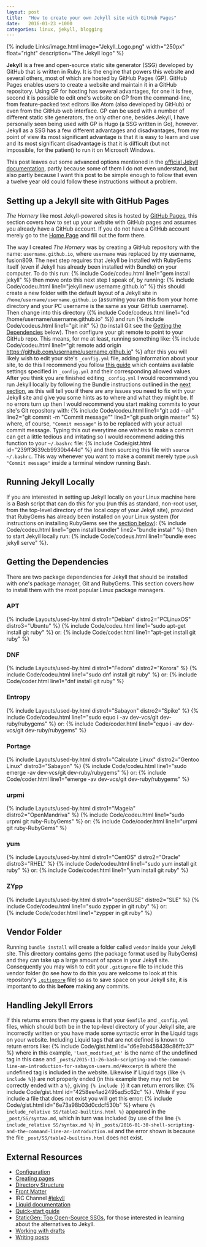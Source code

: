 ```yaml
---
layout: post
title:  "How to create your own Jekyll site with GitHub Pages"
date:   2016-01-23 +1000
categories: linux, jekyll, blogging
---
```


{% include Links/image.html image="Jekyll_Logo.png" width="250px" float="right" description="The Jekyll logo" %}

**Jekyll** is a free and open-source static site generator (SSG) developed by GitHub that is written in Ruby. It is the engine that powers this website and several others, most of which are hosted by GitHub Pages (GP). GitHub Pages enables users to create a website and maintain it in a GitHub repository. Using GP for hosting has several advantages, for one it is free, second it is possible to edit one's website on GP from the command-line, from feature-packed text editors like Atom (also developed by GitHub) or even from the GitHub web interface. GP can be used with a number of different static site generators, the only other one, besides Jekyll, I have personally seen being used with GP is Hugo (a SSG written in Go), however. Jekyll as a SSG has a few different advantages and disadvantages, from my point of view its most significant advantage is that it is easy to learn and use and its most significant disadvantage is that it is difficult (but not impossible, for the patient) to run it on Microsoft Windows.

This post leaves out some advanced options mentioned in the [official Jekyll documentation](http://jekyllrb.com/docs/home/), partly because some of them I do not even understand, but also partly because I want this post to be simple enough to follow that even a twelve year old could follow these instructions without a problem.

## Setting up a Jekyll site with GitHub Pages
*The Hornery* like most Jekyll-powered sites is hosted by [GitHub Pages](https://pages.github.com/), this section covers how to set up your website with GitHub pages and assumes you already have a GitHub account. If you do not have a GitHub account merely go to the [Home Page](https://github.com/) and fill out the form there.

The way I created *The Hornery* was by creating a GitHub repository with the name: `username.github.io`, where `username` was replaced by my username, fusion809. The next step requires that Jekyll be installed with RubyGems itself (even if Jekyll has already been installed with Bundle) on your computer. To do this run:
{% include Code/codeu.html line1="gem install jekyll" %}
then move onto this next step I speak of, by running:
{% include Code/codeu.html line1="jekyll new username.github.io" %}
this should create a new folder with the default layout of a Jekyll site in `/home/username/username.github.io` (assuming you ran this from your home directory and your PC username is the same as your GitHub username). Then change into this directory ({% include Code/codeus.html line1="cd /home/username/username.github.io" %}) and run {% include Code/codeus.html line1="git init" %} (to install Git see the [Getting the Dependencies](#getting-the-dependencies) below). Then configure your git remote to point to your GitHub repo. This means, for me at least, running something like:
{% include Code/codeu.html line1="git remote add origin https://github.com/username/username.github.io" %}
after this you will likely wish to edit your site's `_config.yml` file, adding information about your site, to do this I recommend you follow [this guide](http://jekyllrb.com/docs/configuration/) which contains available settings specified in `_config.yml` and their corresponding allowed values. After you think you are finished editing `_config.yml` I would recommend you run Jekyll locally by following the Bundle instructions outlined in the [next section](#running-jekyll-locally), as this will tell you if there are any issues you need to fix with your Jekyll site and give you some hints as to where and what they might be. If no errors turn up then I would recommend you start making commits to your site's Git repository with:
{% include Code/codeu.html line1="git add --all" line2="git commit -m &quot;Commit message&quot;" line3="git push origin master" %}
where, of course, `"Commit message"` is to be replaced with your actual commit message. Typing this out everytime one wishes to make a commit can get a little tedious and irritating so I would recommend adding this function to your `~/.bashrc` file:
{% include Code/gist.html id="239ff3639cb9930b444d" %}
and then sourcing this file with `source ~/.bashrc`. This way whenever you want to make a commit merely type `push "Commit message"` inside a terminal window running Bash.

## Running Jekyll Locally
If you are interested in setting up Jekyll locally on your Linux machine here is a Bash script that can do this for you (run this as standard, non-root user, from the top-level directory of the local copy of your Jekyll site), provided that RubyGems has already been installed on your Linux system (for instructions on installing RubyGems see the [section below](#installing-rubygems)):
{% include Code/codeu.html line1="gem install bundler" line2="bundle install" %}
then to start Jekyll locally run: {% include Code/codeus.html line1="bundle exec jekyll serve" %}.

## Getting the Dependencies
There are two package dependencies for Jekyll that should be installed with one's package manager, Git and RubyGems. This section covers how to install them with the most popular Linux package managers.

### APT
{% include Layouts/used-by.html distro1="Debian" distro2="PCLinuxOS" distro3="Ubuntu" %}
{% include Code/codeu.html line1="sudo apt-get install git ruby" %}
or:
{% include Code/coder.html line1="apt-get install git ruby" %}

### DNF
{% include Layouts/used-by.html distro1="Fedora" distro2="Korora" %}
{% include Code/codeu.html line1="sudo dnf install git ruby" %}
or:
{% include Code/coder.html line1="dnf install git ruby" %}

### Entropy
{% include Layouts/used-by.html distro1="Sabayon" distro2="Spike" %}
{% include Code/codeu.html line1="sudo equo i -av dev-vcs/git dev-ruby/rubygems" %}
or:
{% include Code/coder.html line1="equo i -av dev-vcs/git dev-ruby/rubygems" %}

### Portage
{% include Layouts/used-by.html distro1="Calculate Linux" distro2="Gentoo Linux" distro3="Sabayon" %}
{% include Code/codeu.html line1="sudo emerge -av dev-vcs/git dev-ruby/rubygems" %}
or:
{% include Code/coder.html line1="emerge -av dev-vcs/git dev-ruby/rubygems" %}

### urpmi
{% include Layouts/used-by.html distro1="Mageia" distro2="OpenMandriva" %}
{% include Code/codeu.html line1="sudo urpmi git ruby-RubyGems" %}
or:
{% include Code/coder.html line1="urpmi git ruby-RubyGems" %}

### yum
{% include Layouts/used-by.html distro1="CentOS" distro2="Oracle" distro3="RHEL" %}
{% include Code/codeu.html line1="sudo yum install git ruby" %}
or:
{% include Code/coder.html line1="yum install git ruby" %}

### ZYpp
{% include Layouts/used-by.html distro1="openSUSE" distro2="SLE" %}
{% include Code/codeu.html line1="sudo zypper in git ruby" %}
or:<br/>
{% include Code/coder.html line1="zypper in git ruby" %}

## Vendor Folder
Running `bundle install` will create a folder called `vendor` inside your Jekyll site. This directory contains gems (the package format used by RubyGems) and they can take up a large amount of space in your Jekyll site. Consequently you may wish to edit your `.gitignore` file to include this vendor folder (to see how to do this you are welcome to look at this repository's [`.gitignore`](https://github.com/fusion809/fusion809.github.io/blob/master/.gitignore) file) so as to save space on your Jekyll site, it is important to do this **before** making any commits.

## Handling Jekyll Errors
If this returns errors then my guess is that your `Gemfile` and `_config.yml` files, which should both be in the top-level directory of your Jekyll site, are incorrectly written or you have made some syntactic error in the Liquid tags on your website. Including Liquid tags that are not defined is known to return errors like:
{% include Code/gist.html id="d6e9ab458439c86ffc37" %}
where in this example, `'last_modified_at'` is the name of the undefined tag in this case and `_posts/2015-11-26-bash-scripting-and-the-command-line-an-introduction-for-sabayon-users.md/#excerpt` is where the undefined tag is included in the website. Likewise if Liquid tags (like <code>&#123;&#37; include &#37;&#125;</code>) are not properly ended (in this example they may not be correctly ended with a <code>&#37;&#125;</code>, giving <code>&#123;&#37; include &#125;</code>) it can return errors like:
{% include Code/gist.html id="4258ee4ad2495ad5c62c" %}
. While if you include a file that does not exist you will get this error:
{% include Code/gist.html id="6e73a98b03d0cdcf530b" %}
where <code>&#123;&#37; include_relative SS/table2-builtins.html &#37;&#125;</code> appeared in the `_post/SS/syntax.md`, which in turn was included (by use of the line <code>&#123;&#37; include_relative SS/syntax.md &#37;&#125;</code> in `_posts/2016-01-30-shell-scripting-and-the-command-line-an-introduction.md` and the error shown is because the file `_post/SS/table2-builtins.html` does not exist.

## External Resources
* [Configuration](http://jekyllrb.com/docs/configuration/)
* [Creating pages](http://jekyllrb.com/docs/pages/)
* [Directory Structure](http://jekyllrb.com/docs/structure/)
* [Front Matter](http://jekyllrb.com/docs/frontmatter/)
* IRC Channel [#jekyll](irc://irc.freenode.net/#jekyll)
* [Liquid documentation](https://github.com/Shopify/liquid/wiki/Liquid-for-Designers)
* [Quick-start guide](http://jekyllrb.com/docs/quickstart/)
* [StaticGen: Top Open-Source SSGs](https://www.staticgen.com/), for those interested in learning about the alternatives to Jekyll.
* [Working with drafts](http://jekyllrb.com/docs/drafts/)
* [Writing posts](http://jekyllrb.com/docs/posts/)
